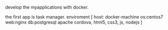develop the myapplications with docker.

the first app is task manager.
enviroment [
  host: docker-machine
  os:centos7
  web:nginx
  db:postgresql
  apache cordova, html5, css3, js, nodejs
]
